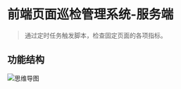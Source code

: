 # 前端页面巡检管理系统-服务端

> 通过定时任务触发脚本，检查固定页面的各项指标。

## 功能结构
![思维导图](https://static.jrdaimao.com/cli_upload/64b4abe3-4b75-4c28-86ca-1fdc73348863.png)

